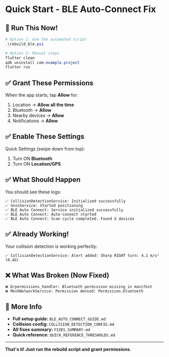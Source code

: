 # Quick Start - BLE Auto-Connect Fix

## 🚀 Run This Now!

```powershell
# Option 1: Use the automated script
.\rebuild_ble.ps1

# Option 2: Manual steps
flutter clean
adb uninstall com.example.project
flutter run
```

## ✅ Grant These Permissions

When the app starts, tap **Allow** for:
1. Location → **Allow all the time**
2. Bluetooth → **Allow**
3. Nearby devices → **Allow** 
4. Notifications → **Allow**

## ✅ Enable These Settings

Quick Settings (swipe down from top):
1. Turn ON **Bluetooth**
2. Turn ON **Location/GPS**

## ✅ What Should Happen

You should see these logs:
```
✅ CollisionDetectionService: Initialized successfully
✅ GnssService: Started positioning
✅ BLE Auto Connect: Service initialized successfully
✅ BLE Auto Connect: Auto-connect started
✅ BLE Auto Connect: Scan cycle completed. Found X devices
```

## ✅ Already Working!

Your collision detection is working perfectly:
```
✅ CollisionDetectionService: Alert added: Sharp RIGHT turn: 4.1 m/s² (0.4G)
```

## ❌ What Was Broken (Now Fixed)

```
❌ D/permissions_handler: Bluetooth permission missing in manifest
❌ MeshNetworkService: Permission denied: Permission.bluetooth
```

## 📖 More Info

- **Full setup guide:** `BLE_AUTO_CONNECT_GUIDE.md`
- **Collision config:** `COLLISION_DETECTION_CONFIG.md`
- **All fixes summary:** `FIXES_SUMMARY.md`
- **Quick reference:** `QUICK_REFERENCE_THRESHOLDS.md`

---

**That's it! Just run the rebuild script and grant permissions.**

